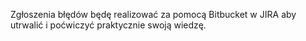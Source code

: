 Zgłoszenia błędów będę realizować za pomocą Bitbucket w JIRA aby utrwalić i poćwiczyć praktycznie swoją wiedzę.